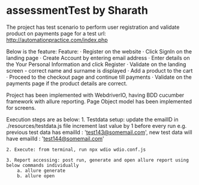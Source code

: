 # assessmentTest by Sharath

The project has test scenario to perform user registration and validate product on payments page 
for a test url: http://automationpractice.com/index.php 

Below is the feature:
  Feature:
·       Register on the website
·       Click SignIn on the landing page
·       Create Account by entering email address
·       Enter details on the Your Personal Information and click Register
·       Validate on the landing screen - correct name and surname is displayed
·       Add a product to the cart
·       Proceed to the checkout page and continue till payments
·       Validate on the payments page if the product details are correct.

Project has been implemented with WebdriverIO, having BDD cucumber framework with allure reporting.
Page Object model has been implemented for screens.

Execution steps are as below:
	1. Testdata setup: update the emailID in ./resources/testdata.js file 
		increment last value by 1 before every run
		e.g. previous test data has emailId : 'test143@somemail.com', 
			 new test data will have emailId : 'test144@somemail.com'


	2. Execute: from terminal, run npx wdio wdio.conf.js

	3. Report accessing: post run, generate and open allure report using below commands individually
		a. allure generate
		b. allure open